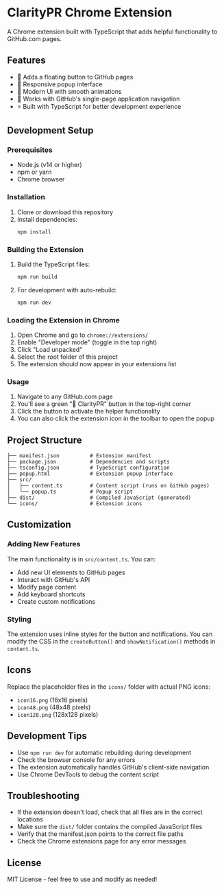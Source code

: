 # ClarityPR Chrome Extension

A Chrome extension built with TypeScript that adds helpful functionality to GitHub.com pages.

## Features

- 🚀 Adds a floating button to GitHub pages
- 📱 Responsive popup interface
- 🎨 Modern UI with smooth animations
- 🔄 Works with GitHub's single-page application navigation
- ⚡ Built with TypeScript for better development experience

## Development Setup

### Prerequisites

- Node.js (v14 or higher)
- npm or yarn
- Chrome browser

### Installation

1. Clone or download this repository
2. Install dependencies:
   ```bash
   npm install
   ```

### Building the Extension

1. Build the TypeScript files:
   ```bash
   npm run build
   ```

2. For development with auto-rebuild:
   ```bash
   npm run dev
   ```

### Loading the Extension in Chrome

1. Open Chrome and go to `chrome://extensions/`
2. Enable "Developer mode" (toggle in the top right)
3. Click "Load unpacked"
4. Select the root folder of this project
5. The extension should now appear in your extensions list

### Usage

1. Navigate to any GitHub.com page
2. You'll see a green "🚀 ClarityPR" button in the top-right corner
3. Click the button to activate the helper functionality
4. You can also click the extension icon in the toolbar to open the popup

## Project Structure

```
├── manifest.json          # Extension manifest
├── package.json           # Dependencies and scripts
├── tsconfig.json          # TypeScript configuration
├── popup.html             # Extension popup interface
├── src/
│   ├── content.ts         # Content script (runs on GitHub pages)
│   └── popup.ts           # Popup script
├── dist/                  # Compiled JavaScript (generated)
└── icons/                 # Extension icons
```

## Customization

### Adding New Features

The main functionality is in `src/content.ts`. You can:

- Add new UI elements to GitHub pages
- Interact with GitHub's API
- Modify page content
- Add keyboard shortcuts
- Create custom notifications

### Styling

The extension uses inline styles for the button and notifications. You can modify the CSS in the `createButton()` and `showNotification()` methods in `content.ts`.

## Icons

Replace the placeholder files in the `icons/` folder with actual PNG icons:
- `icon16.png` (16x16 pixels)
- `icon48.png` (48x48 pixels)  
- `icon128.png` (128x128 pixels)

## Development Tips

- Use `npm run dev` for automatic rebuilding during development
- Check the browser console for any errors
- The extension automatically handles GitHub's client-side navigation
- Use Chrome DevTools to debug the content script

## Troubleshooting

- If the extension doesn't load, check that all files are in the correct locations
- Make sure the `dist/` folder contains the compiled JavaScript files
- Verify that the manifest.json points to the correct file paths
- Check the Chrome extensions page for any error messages

## License

MIT License - feel free to use and modify as needed! 